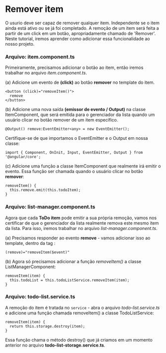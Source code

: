 # Remover item

O usurio deve ser capaz de remover qualquer item. Independente se o item ainda está ativo ou se já foi completado.
A remoção de um item será feita a partir de um click em um botão, apropriadamente chamado de 'Remover'. Neste tutorial, iremos aprender como adicionar essa funcionalidade ao nosso projeto.

### Arquivo: item.component.ts
Primeiramente, precisamos adicionar o botão ao item, então iremos trabalhar no arquivo *item.component.ts*.

(a) Adicione um evento de **(click)** ao botão **remover** no template do item.
```
<button (click)="removeItem()">
  remove
</button>
```

(b) Adicione uma nova saída **(emissor de evento / Output)** na classe ItemComponent, que será emitida para o gerenciador da lista quando um usuário clicar no botão remover de um item específico.
```
@Output() remove:EventEmitter<any> = new EventEmitter();
```

Certifique-se de que importamos o EventEmitter e o Output em nossa classe:
```
import { Component, OnInit, Input, EventEmitter, Output } from '@angular/core';
```
(c) Adicione uma função a classe ItemComponent que realmente irá emitir o evento. Essa função ser chamada quando o usuário clicar no botão **remover**:
```
removeItem() {
  this.remove.emit(this.todoItem);
}
```

### Arquivo: list-manager.component.ts

Agora que cada **ToDo item** pode emitir a sua própria remoção, vamos nos certificar de que o gerenciador da lista realmente remova este mesmo item da lista. Para isso, iremos trabalhar no arquivo *list-manager.component.ts*.

(a) Precisamos responder ao evento **remove** - vamos adicionar isso ao template, dentro da tag <todo-item>:
```
(remove)="removeItem($event)"
```
(b) Agora só precisamos adicionar a função *removeItem()* a classe ListManagerComponent:
```
removeItem(item) {
  this.todoList = this.todoListService.removeItem(item);
}
```

### Arquivo: todo-list.service.ts
A remoção do item é tratada no ```service``` - abra o arquivo *todo-list.service.ts* e adicione uma função chamada removeItem() a classe TodoListService:
```
removeItem(item) {
  return this.storage.destroy(item);
}
```
Essa função chama o método destroy() que já criamos em um momento anterior no arquivo **todo-list-storage.service.ts**.

